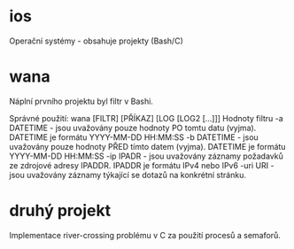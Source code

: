 # ios
Operační systémy - obsahuje projekty (Bash/C)

# wana
Náplní prvního projektu byl filtr v Bashi. 

Správné použití: wana [FILTR] [PŘÍKAZ] [LOG [LOG2 [...]]]
Hodnoty filtru
    -a DATETIME - jsou uvažovány pouze hodnoty PO tomtu datu (vyjma). DATETIME je formátu YYYY-MM-DD HH:MM:SS
    -b DATETIME - jsou uvažovány pouze hodnoty PŘED tímto datem (vyjma). DATETIME je formátu YYYY-MM-DD HH:MM:SS
    -ip IPADR - jsou uvažovány záznamy požadavků ze zdrojové adresy IPADDR. IPADDR je formátu IPv4 nebo IPv6
    -uri URI - jsou uvažovány záznamy týkající se dotazů na konkrétní stránku.
    
# druhý projekt
Implementace river-crossing problému v C za použití procesů a semaforů. 
